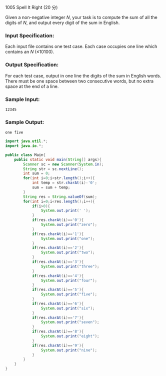 1005 Spell It Right (20 分)

Given a non-negative integer *N*, your task is to compute the sum of all the digits of *N*, and output every digit of the sum in English.

### Input Specification:

Each input file contains one test case. Each case occupies one line which contains an *N* (≤10100).

### Output Specification:

For each test case, output in one line the digits of the sum in English words. There must be one space between two consecutive words, but no extra space at the end of a line.

### Sample Input:

```in
12345
```

### Sample Output:

```out
one five
```

```java
import java.util.*;
import java.io.*;

public class Main{
    public static void main(String[] args){
        Scanner sc = new Scanner(System.in);
        String str = sc.nextLine();
        int sum = 0;
        for(int i=0;i<str.length();i++){
            int temp = str.charAt(i)-'0';
            sum = sum + temp;
        }
        String res = String.valueOf(sum);
        for(int i=0;i<res.length();i++){
            if(i>0){
                System.out.print(' ');
            }
            if(res.charAt(i)=='0'){
                System.out.print("zero");
            }
            if(res.charAt(i)=='1'){
                System.out.print("one");
            }
            if(res.charAt(i)=='2'){
                System.out.print("two");
            }
            if(res.charAt(i)=='3'){
                System.out.print("three");
            }
            if(res.charAt(i)=='4'){
                System.out.print("four");
            }
            if(res.charAt(i)=='5'){
                System.out.print("five");
            }
            if(res.charAt(i)=='6'){
                System.out.print("six");
            }
            if(res.charAt(i)=='7'){
                System.out.print("seven");
            }
            if(res.charAt(i)=='8'){
                System.out.print("eight");
            }
            if(res.charAt(i)=='9'){
                System.out.print("nine");
            }
        }
    }
}
```


